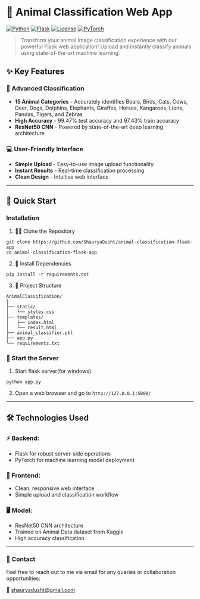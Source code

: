 # 🚀 Animal Classification Web App

[![Python](https://img.shields.io/badge/Python-3.9%2B-blue.svg)](https://www.python.org/)
[![Flask](https://img.shields.io/badge/Flask-Latest-green.svg)](https://flask.palletsprojects.com/)
[![License](https://img.shields.io/badge/License-MIT-yellow.svg)](LICENSE)
[![PyTorch](https://img.shields.io/badge/PyTorch-Latest-red.svg)](https://pytorch.org/)

> Transform your animal image classification experience with our powerful Flask web application! Upload and instantly classify animals using state-of-the-art machine learning.


## ✨ **Key Features**

### 🤖 Advanced Classification
  - **15 Animal Categories** - Accurately identifies Bears, Birds, Cats, Cows, Deer, Dogs, Dolphins, Elephants, Giraffes, Horses, Kangaroos, Lions, Pandas, Tigers, and Zebras
  - **High Accuracy** - 99.47% test accuracy and 97.43% train accuracy
  - **ResNet50 CNN** - Powered by state-of-the-art deep learning architecture

### 💻 User-Friendly Interface
  - **Simple Upload** - Easy-to-use image upload functionality
  - **Instant Results** - Real-time classification processing
  - **Clean Design** - Intuitive web interface

---

## 🚀 **Quick Start**

### **Installation**
1. 🧑‍💻 Clone the Repository
```
git clone https://github.com/ShauryaDusht/animal-classification-flask-app
cd animal-classification-flask-app
```
2. 🔧 Install Dependencies
```
pip install -r requirements.txt
```
3. 📁 Project Structure
```
AnimalClassification/
│
├── static/
│   └── styles.css
├── templates/
│   ├── index.html
│   └── result.html
├── animal_classifier.pkl
├── app.py
└── requirements.txt
```

### 🚀 Start the Server
1. Start flask server(for windows)
```
python app.py
```
2. Open a web browser and go to
```http://127.0.0.1:5000/```

---

## **🛠️ Technologies Used**

### ⚡ Backend:
- Flask for robust server-side operations
- PyTorch for machine learning model deployment

### 🎯 Frontend:
- Clean, responsive web interface
- Simple upload and classification workflow

### 🖥️ Model:
- ResNet50 CNN architecture
- Trained on Animal Data dataset from Kaggle
- High accuracy classification

---

### 📧 Contact

Feel free to reach out to me via email for any queries or collaboration opportunities:

📧 [shauryadusht@gmail.com](mailto:shauryadusht@gmail.com)
